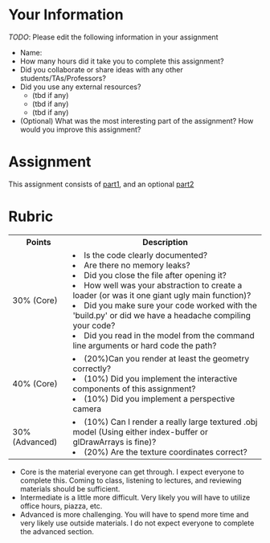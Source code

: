 # Your Information

*TODO*: Please edit the following information in your assignment

* Name:
* How many hours did it take you to complete this assignment? 
* Did you collaborate or share ideas with any other students/TAs/Professors? 
* Did you use any external resources? 
  * (tbd if any)
  * (tbd if any)
  * (tbd if any)
* (Optional) What was the most interesting part of the assignment? How would you improve this assignment?

# Assignment

This assignment consists of [part1](./part1), and an optional [part2](./part2)

# Rubric

<table>
  <tbody>
    <tr>
      <th>Points</th>
      <th align="center">Description</th>
    </tr>
    <tr>
      <td>30% (Core)</td>
     <td align="left"><li>Is the code clearly documented?</li> <li>Are there no memory leaks?</li> <li>Did you close the file after opening it?</li> <li>How well was your abstraction to create a loader (or was it one giant ugly main function)?</li> <li>Did you make sure your code worked with the 'build.py' or did we have a headache compiling your code?</li> <li>Did you read in the model from the command line arguments or hard code the path?</li></td>
    </tr>   
    <tr>
      <td>40% (Core)</td>
      <td align="left"><li>(20%)Can you render at least the geometry correctly?</li> <li>(10%) Did you implement the interactive components of this assignment?</li> <li>(10%) Did you implement a perspective camera</li></td>
    </tr>
      <td>30% (Advanced)</td>
      <td align="left"><li>(10%) Can I render a really large textured .obj model (Using either index-buffer or glDrawArrays is fine)?</li> <li>(20%) Are the texture coordinates correct?</li></td>
    </tr>
  </tbody>
</table>


* Core is the material everyone can get through. I expect everyone to complete this. Coming to class, listening to lectures, and reviewing materials should be sufficient.
* Intermediate is a little more difficult. Very likely you will have to utilize office hours, piazza, etc.
* Advanced is more challenging. You will have to spend more time and very likely use outside materials. I do not expect everyone to complete the advanced section.

